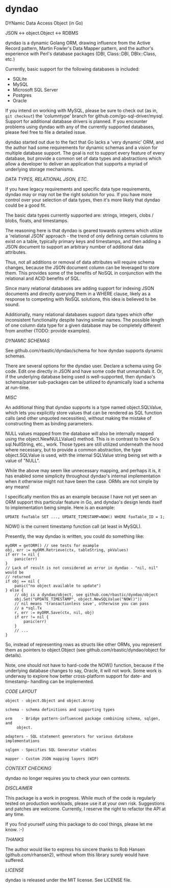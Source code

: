 # dyndao
DYNamic Data Access Object (in Go)

JSON <-> object.Object <-> RDBMS

dyndao is a dynamic Golang ORM, drawing influence from the Active Record
pattern, Martin Fowler's Data Mapper pattern, and the author's experience with Perl's
database packages (DBI, Class::DBI, DBIx::Class, etc.)

Currently, basic support for the following databases is included:
* SQLite
* MySQL
* Microsoft SQL Server
* Postgres
* Oracle

If you intend on working with MySQL, please be sure to check out
(as in, `git checkout`) the 'columntype' branch for
github.com/go-sql-driver/mysql.  Support for additional database drivers is
planned. If you encounter problems using dyndao with any of the currently
supported databases, please feel free to file a detailed issue.

dyndao started out due to the fact that Go lacks a 'very dynamic' ORM, and the
author had some requirements for dynamic schemas and a vision for multiple
database support. The goal is not to support every feature of every database,
but provide a common set of data types and abstractions which allow a developer
to deliver an application that supports a myriad of underlying storage
mechanisms.

*DATA TYPES, RELATIONAL JSON, ETC.*

If you have legacy requirements and specific data type requirements, dyndao may
or may not be the right solution for you. If you have more control over your
selection of data types, then it's more likely that dyndao could be a good fit.

The basic data types currently supported are: strings, integers, clobs / blobs,
floats, and timestamps.

The reasoning here is that dyndao is geared towards systems which utilize a
'relational JSON' approach - the trend of only defining certain columns to
exist on a table, typically primary keys and timestamps, and then adding a JSON
document to support an arbitrary number of additional data attributes.

Thus, not all additions or removal of data attributes will require schema
changes, because the JSON document column can be leveraged to store them. This
provides some of the benefits of NoSQL in conjunction with the relational and
ACID benefits of SQL. 

Since many relational databases are adding support for indexing JSON documents
and directly querying them in a WHERE clause, likely as a response to competing
with NoSQL solutions, this idea is believed to be sound.

Additionally, many relational databases support data types which offer
inconsistent functionality despite having similar names. The possible length of
one column data type for a given database may be completely different from
another (TODO: provide examples).

*DYNAMIC SCHEMAS*

See github.com/rbastic/dyndao/schema for how dyndao supports dynamic schemas.

There are several options for the dyndao user. Declare a schema using Go code.
Edit one directly in JSON and have some code that unmarshals it. Or, if the
underlying database being used is well-supported, then dyndao's schema/parser
sub-packages can be utilized to dynamically load a schema at run-time.

*MISC*

An additional thing that dyndao supports is a type named object.SQLValue,
which lets you explicitly store values that can be rendered as
SQL function calls (and other unquoted necessities), without making the
mistake of constructing them as binding parameters.

NULL values mapped from the database will also be internally mapped using the
object.NewNULLValue() method. This is in contrast to how Go's sql.NullString,
etc., work. Those types are still utilized underneath the hood where necessary,
but to provide a common abstraction, the type object.SQLValue is used, with the
internal SQLValue string being set with a value of "NULL".

While the above may seem like unnecessary mapping, and perhaps it is, it has
enabled some simplicity throughout dyndao's internal implementation when it
otherwise might not have been the case. ORMs are not simple by any means!

I specifically mention this as an example because I have not yet seen
an ORM support this particular feature in Go, and dyndao's design
lends itself to implementation being simple. Here is an example:

```code
UPDATE fooTable SET ..., UPDATE_TIMESTAMP=NOW() WHERE fooTable_ID = 1;
```

NOW() is the current timestamp function call (at least in MySQL).

Presently, the way dyndao is written, you could do something like:

```code
myORM = getORM() // see tests for example
obj, err := myORM.Retrieve(ctx, tableString, pkValues)
if err != nil {
	panic(err)
}
// Lack of result is not considered an error in dyndao - "nil, nil" would be
// returned
if obj == nil {
	panic("no object available to update")
} else {
	// obj is a dyndao/object, see github.com/rbastic/dyndao/object
	obj.Set("UPDATE_TIMESTAMP", object.NewSQLValue("NOW()"))
	// nil means 'transactionless save', otherwise you can pass
	// a *sql.Tx
	r, err := myORM.Save(ctx, nil, obj)
	if err != nil {
		panic(err)
	}
	// ...
}
```

So, instead of representing rows as structs like other ORMs, you represent them
as pointers to object.Object (see github.com/rbastic/dyndao/object for
details).

Note, one should not have to hard-code the NOW() function, because if the
underlying database changes to say, Oracle, it will not work. Some work is
underway to explore how better cross-platform support for date- and timestamp-
handling can be implemented.

*CODE LAYOUT*

```code
object - object.Object and object.Array

schema - schema definitions and supporting types

orm    - Bridge pattern-influenced package combining schema, sqlgen, and
	 object.

adapters - SQL statement generators for various database implementations

sqlgen - Specifies SQL Generator vtables

mapper - Custom JSON mapping layers (WIP)
```

*CONTEXT CHECKING*

dyndao no longer requires you to check your own contexts.

*DISCLAIMER* 

This package is a work in progress. While much of the code is regularly tested
on production workloads, please use it at your own risk. Suggestions and
patches are welcome. Currently, I reserve the right to refactor the API at any
time.

If you find yourself using this package to do cool things, please let me know.
:-)

*THANKS*

The author would like to express his sincere thanks to Rob Hansen
(github.com/rhansen2), without whom this library surely would have suffered.

*LICENSE*

dyndao is released under the MIT license. See LICENSE file.

